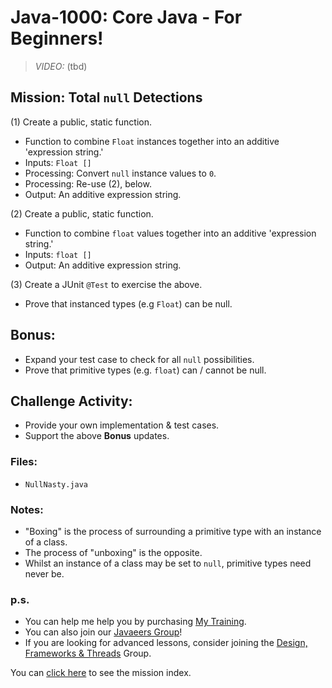 # Java-1000: Core Java - For Beginners!

> _VIDEO:_ (tbd)

## Mission: Total `null` Detections
(1) Create a public, static function.
* Function to combine `Float` instances together into an additive 'expression string.'
* Inputs: `Float []`
* Processing: Convert `null` instance values to `0`.
* Processing: Re-use (2), below.
* Output: An additive expression string.

(2) Create a public, static function.
* Function to combine `float` values together into an additive 'expression string.' 
* Inputs: `float []`
* Output: An additive expression string.

(3) Create a JUnit `@Test` to exercise the above.
* Prove that instanced types (e.g `Float`) can be null.

## Bonus:
* Expand your test case to check for all `null` possibilities.
* Prove that primitive types (e.g. `float`) can / cannot be null.

## Challenge Activity:
- Provide your own implementation & test cases. 
- Support the above __Bonus__ updates.

### Files:
* `NullNasty.java`

### Notes:
- "Boxing" is the process of surrounding a primitive type with an instance of a class. 
- The process of "unboxing" is the opposite.
- Whilst an instance of a class may be set to `null`, primitive types need never be.

### p.s.
* You can help me help you by purchasing [My Training](https://www.udemy.com/course/how-to-java).
* You can also join our [Javaeers Group](https://www.facebook.com/JavaVideos9000/)!
* If you are looking for advanced lessons, consider joining the [Design, Frameworks & Threads](https://www.facebook.com/Java-Design-Frameworks-Thread-Video-Training-670850766419490) Group.

You can [click here](../../../../MISSIONS.md) to see the mission index.
